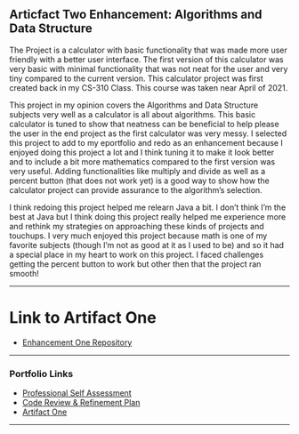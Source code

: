 ## Articfact Two Enhancement: Algorithms and Data Structure

The Project is a calculator with basic functionality that was made more user friendly with a better user interface. The first version of this calculator was very basic with minimal functionality that was not neat for the user and very tiny compared to the current version. This calculator project was first created back in my CS-310 Class. This course was taken near April of 2021. 

This project in my opinion covers the Algorithms and Data Structure subjects very well as a calculator is all about algorithms. This basic calculator is tuned to show that neatness can be beneficial to help please the user in the end project as the first calculator was very messy. I selected this project to add to my eportfolio and redo as an enhancement because I enjoyed doing this project a lot and I think tuning it to make it look better and to include a bit more mathematics compared to the first version was very useful. Adding functionalities like multiply and divide as well as a percent button (that does not work yet) is a good way to show how the calculator project can provide assurance to the algorithm’s selection. 

I think redoing this project helped me relearn Java a bit. I don’t think I’m the best at Java but I think doing this project really helped me experience more and rethink my strategies on approaching these kinds of projects and touchups. I very much enjoyed this project because math is one of my favorite subjects (though I’m not as good at it as I used to be) and so it had a special place in my heart to work on this project. I faced challenges getting the percent button to work but other then that the project ran smooth!

---
# Link to Artifact One
- [Enhancement One Repository](https://github.com/Rcvs97/CS-330-OpenGL-Chair)

---
### Portfolio Links

- [Professional Self Assessment](https://rcvs97.github.io/robertchandler.github.io/)
- [Code Review & Refinement Plan](https://rcvs97.github.io/robertchandler.github.io/RefineandReview)
- [Artifact One](https://rcvs97.github.io/robertchandler.github.io/ArtifactOne)

---
